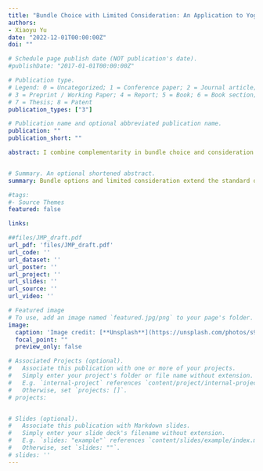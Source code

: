 ```yaml
---
title: "Bundle Choice with Limited Consideration: An Application to Yogurt Markets (Job market paper)"
authors:
- Xiaoyu Yu
date: "2022-12-01T00:00:00Z"
doi: ""

# Schedule page publish date (NOT publication's date).
#publishDate: "2017-01-01T00:00:00Z"

# Publication type.
# Legend: 0 = Uncategorized; 1 = Conference paper; 2 = Journal article;
# 3 = Preprint / Working Paper; 4 = Report; 5 = Book; 6 = Book section;
# 7 = Thesis; 8 = Patent
publication_types: ["3"]

# Publication name and optional abbreviated publication name.
publication: ""
publication_short: ""

abstract: I combine complementarity in bundle choice and consideration set of products into a demand model for differentiated products. I show identification of consideration probabilities from the asymmetric demand even when only marginal market shares of products, not bundle options, are observed. I apply the model to the yogurt market with consumer-level and store-level data to quantify the complementarity and the degree of limited consideration. I tailor a novel estimation approach that features efficiency gain via combining the loglikelihood of consumer choices and market shares with moment conditions to my empirical application. I find a considerable demand synergy in the bundle of different products and a significant proportion of consumer inertia, defined here as choosing from the last purchases, in consumer demand for yogurt. Compared to the standard discrete choice model, my estimation results suggest that accounting for complementarity between products and consumers’ limited consideration set can substantially affect price competition analysis.


# Summary. An optional shortened abstract.
summary: Bundle options and limited consideration extend the standard demand model for differentiated products. I use data on household shopping and store sales to estimate the complementarity in bundles and the degree of limited consideration in yogurt purchases.

#tags:
#- Source Themes
featured: false

links:

##files/JMP_draft.pdf
url_pdf: 'files/JMP_draft.pdf' 
url_code: ''
url_dataset: ''
url_poster: ''
url_project: ''
url_slides: ''
url_source: ''
url_video: ''

# Featured image
# To use, add an image named `featured.jpg/png` to your page's folder. 
image:
  caption: 'Image credit: [**Unsplash**](https://unsplash.com/photos/s9CC2SKySJM)'
  focal_point: ""
  preview_only: false

# Associated Projects (optional).
#   Associate this publication with one or more of your projects.
#   Simply enter your project's folder or file name without extension.
#   E.g. `internal-project` references `content/project/internal-project/index.md`.
#   Otherwise, set `projects: []`.
# projects:


# Slides (optional).
#   Associate this publication with Markdown slides.
#   Simply enter your slide deck's filename without extension.
#   E.g. `slides: "example"` references `content/slides/example/index.md`.
#   Otherwise, set `slides: ""`.
# slides: ''
---
```


